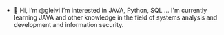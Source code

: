 - 👋 Hi, I’m @gleivi 
I’m interested in JAVA, Python, SQL ...
I'm currently learning JAVA and other knowledge in the field of systems analysis and development and information security.


<!---
gleivi/gleivi is a ✨ special ✨ repository because its `README.md` (this file) appears on your GitHub profile.
You can click the Preview link to take a look at your changes.
--->
